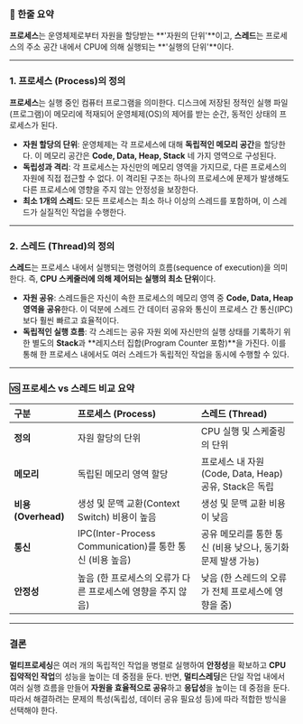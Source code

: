 ### 📌 한줄 요약

**프로세스**는 운영체제로부터 자원을 할당받는 \*\*'자원의 단위'\*\*이고, **스레드**는 프로세스의 주소 공간 내에서 CPU에 의해 실행되는 \*\*'실행의 단위'\*\*이다.

-----

### **1. 프로세스 (Process)의 정의**

**프로세스**는 실행 중인 컴퓨터 프로그램을 의미한다. 디스크에 저장된 정적인 실행 파일(프로그램)이 메모리에 적재되어 운영체제(OS)의 제어를 받는 순간, 동적인 상태의 프로세스가 된다.

  * **자원 할당의 단위**: 운영체제는 각 프로세스에 대해 **독립적인 메모리 공간**을 할당한다. 이 메모리 공간은 **Code, Data, Heap, Stack** 네 가지 영역으로 구성된다.
  * **독립성과 격리**: 각 프로세스는 자신만의 메모리 영역을 가지므로, 다른 프로세스의 자원에 직접 접근할 수 없다. 이 격리된 구조는 하나의 프로세스에 문제가 발생해도 다른 프로세스에 영향을 주지 않는 안정성을 보장한다.
  * **최소 1개의 스레드**: 모든 프로세스는 최소 하나 이상의 스레드를 포함하며, 이 스레드가 실질적인 작업을 수행한다.

-----

### **2. 스레드 (Thread)의 정의**

**스레드**는 프로세스 내에서 실행되는 명령어의 흐름(sequence of execution)을 의미한다. 즉, **CPU 스케줄러에 의해 제어되는 실행의 최소 단위**이다.

  * **자원 공유**: 스레드들은 자신이 속한 프로세스의 메모리 영역 중 **Code, Data, Heap 영역을 공유**한다. 이 덕분에 스레드 간 데이터 공유와 통신이 프로세스 간 통신(IPC)보다 훨씬 빠르고 효율적이다.
  * **독립적인 실행 흐름**: 각 스레드는 공유 자원 외에 자신만의 실행 상태를 기록하기 위한 별도의 **Stack**과 \*\*레지스터 집합(Program Counter 포함)\*\*을 가진다. 이를 통해 한 프로세스 내에서도 여러 스레드가 독립적인 작업을 동시에 수행할 수 있다.

-----

### **🆚 프로세스 vs 스레드 비교 요약**

| 구분 | **프로세스 (Process)** | **스레드 (Thread)** |
| :--- | :--- | :--- |
| **정의** | 자원 할당의 단위 | CPU 실행 및 스케줄링의 단위 |
| **메모리** | 독립된 메모리 영역 할당 | 프로세스 내 자원(Code, Data, Heap) 공유, Stack은 독립 |
| **비용(Overhead)**| 생성 및 문맥 교환(Context Switch) 비용이 높음 | 생성 및 문맥 교환 비용이 낮음 |
| **통신** | IPC(Inter-Process Communication)를 통한 통신 (비용 높음) | 공유 메모리를 통한 통신 (비용 낮으나, 동기화 문제 발생 가능) |
| **안정성** | 높음 (한 프로세스의 오류가 다른 프로세스에 영향을 주지 않음) | 낮음 (한 스레드의 오류가 전체 프로세스에 영향을 줌) |

-----

### **결론**

**멀티프로세싱**은 여러 개의 독립적인 작업을 병렬로 실행하여 **안정성**을 확보하고 **CPU 집약적인 작업**의 성능을 높이는 데 중점을 둔다. 반면, **멀티스레딩**은 단일 작업 내에서 여러 실행 흐름을 만들어 **자원을 효율적으로 공유**하고 **응답성**을 높이는 데 중점을 둔다. 따라서 해결하려는 문제의 특성(독립성, 데이터 공유 필요성 등)에 따라 적합한 방식을 선택해야 한다.